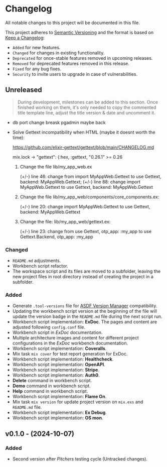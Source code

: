<!-- markdownlint-disable MD024 -->
# Changelog

All notable changes to this project will be documented in this file.

This project adheres to [Semantic Versioning](https://semver.org/spec/v2.0.0.html) and the format is based on [Keep a Changelog](https://keepachangelog.com/en/1.0.0/):

- `Added` for new features.
- `Changed` for changes in existing functionality.
- `Deprecated` for once-stable features removed in upcoming releases.
- `Removed` for deprecated features removed in this release.
- `Fixed` for any bug fixes.
- `Security` to invite users to upgrade in case of vulnerabilities.

## Unreleased

> During development, milestones can be added to this section. Once finished working on them, it's only needed to copy the commented title template line, adjust the title version & date and uncomment it.
<!-- ## v0.0.0 - (0000-00-00) -->

- db port change breask pgadmin maybe back
- Solve Gettext incompatibility when HTML (maybe it doesnt worth the time):
  
    <https://github.com/elixir-gettext/gettext/blob/main/CHANGELOG.md>

    mix.lock -> "gettext": {:hex, :gettext, "0.26.1" >= 0.26

    1. Change the file lib/my_app_web.ex

        (+/-) line 46: change from import MyAppWeb.Gettext to use Gettext, backend: MyAppWeb.Gettext;
        (+/-) line 88: change import MyAppWeb.Gettext to use Gettext, backend: MyAppWeb.Gettext

    2. Change the file lib/my_app_web/components/core_components.ex:

        (+/-) line 20: change import MyAppWeb.Gettext to use Gettext, backend: MyAppWeb.Gettext

    3. Change the file: lib/my_app_web/gettext.ex:

        (+/-) line 23: change from use Gettext, otp_app: :my_app to use Gettext.Backend, otp_app: :my_app

### Changed

- `README.md` adjustments.
- Workbench script refactor.
- The workspace script and its files are moved to a subfolder, leaving the new project files in root directory instead of creating the project in a subfolder.

### Added

- Generate `.tool-versions` file for [ASDF Version Manager](https://asdf-vm.com/) compatibility.
- Updating the workbench script version at the beginning of the file will update the version badge in the `README.md` file during the next script run.
- Workbench script implementation: **ExDoc**. The pages and content are adjusted following `config.conf` file.
- Workbench script in *ExDoc* documentation.
- Multiple architecture images and content for different project configurations in the *ExDoc* workbench documentation.
- Workbench script implementation: **Coveralls**.
- Mix task `mix cover` for test report generation for ExDoc.
- Workbench script implementation: **Healthcheck**.
- Workbench script implementation: **OpenAPI**.
- Workbench script implementation: **Stripe**.
- Workbench script implementation: **Auth0**.
- **Delete** command in workbench script.
- **Demo** command in workbench script.
- **Help** command in workbench script.
- Workbench script implementation: **Flame On**.
- Mix task `mix version` for update project version on `mix.exs` and `README.md` file.
- Workbench script implementation: **Ex Debug**.
- Workbench script implementation: **OS mon**.

## v0.1.0 - (2024-10-07)

### Added

- Second version after *Pitchers* testing cycle (Untracked changes).
